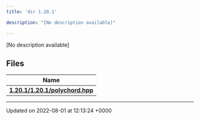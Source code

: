 ```yaml
---
title: 'dir 1.20.1'

description: "[No description available]"

---
```







[No description available]

## Files

| Name           |
| -------------- |
| **[1.20.1/1.20.1/polychord.hpp](/documentation/code/files/1_820_81_2polychord_8hpp/#file-1.20.1/polychord.hpp)**  |






-------------------------------

Updated on 2022-08-01 at 12:13:24 +0000
